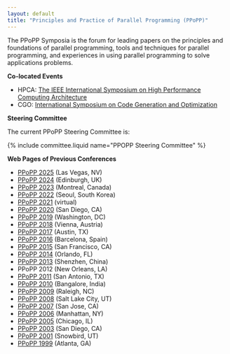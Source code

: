 ```yaml
---
layout: default
title: "Principles and Practice of Parallel Programming (PPoPP)"
---
```

The PPoPP Symposia is the forum for leading papers on the principles
and foundations of parallel programming, tools and techniques for
parallel programming, and experiences in using parallel programming to
solve applications problems.

**Co-located Events**

- HPCA: [The IEEE International Symposium on High Performance Computing Architecture](http://hpcaconf.org)
- CGO: [International Symposium on Code Generation and Optimization](http://cgo.org)

**Steering Committee**

The current PPoPP Steering Committee is:

{% include committee.liquid name="PPOPP Steering Committee" %}

**Web Pages of Previous Conferences**

* [PPoPP 2025](http://ppopp25.sigplan.org) (Las Vegas, NV)
* [PPoPP 2024](http://ppopp24.sigplan.org) (Edinburgh, UK)
* [PPoPP 2023](http://ppopp23.sigplan.org) (Montreal, Canada)
* [PPoPP 2022](http://ppopp22.sigplan.org) (Seoul, South Korea)
* [PPoPP 2021](http://ppopp21.sigplan.org) (virtual)
* [PPoPP 2020](http://ppopp20.sigplan.org) (San Diego, CA)
* [PPoPP 2019](http://ppopp19.sigplan.org) (Washington, DC)
* [PPoPP 2018](http://ppopp18.sigplan.org) (Vienna, Austria)
* [PPoPP 2017](http://ppopp17.sigplan.org) (Austin, TX)
* [PPoPP 2016](http://conf.researchr.org/home/ppopp-2016) (Barcelona, Spain)
* [PPoPP 2015](http://ppopp15.soe.ucsc.edu/) (San Francisco, CA)
* [PPoPP 2014](https://sites.google.com/site/ppopp2014/) (Orlando, FL)
* [PPoPP 2013](http://ppopp2013.ics.uci.edu) (Shenzhen, China)
* PPoPP 2012 (New Orleans, LA)
* [PPoPP 2011](http://ppopp11.ac.uma.es/tiki-index.php) (San Antonio, TX)
* [PPoPP 2010](http://polaris.cs.uiuc.edu/ppopp10/) (Bangalore, India)
* [PPoPP 2009](http://ppopp09.rice.edu/) (Raleigh, NC)
* [PPoPP 2008](http://research.ihost.com/ppopp08/) (Salt Lake City, UT)
* [PPoPP 2007](http://ftg.lbl.gov/ppopp07/) (San Jose, CA)
* [PPoPP 2006](http://dynamo.ecn.purdue.edu/~smidkiff/ppopp/) (Manhattan, NY)
* [PPoPP 2005](http://www.cs.cornell.edu/Conferences/PPoPP05/) (Chicago, IL)
* [PPoPP 2003](http://ppopp.lcs.mit.edu/) (San Diego, CA)
* [PPoPP 2001](http://www.lsc.nd.edu/ppopp/) (Snowbird, UT)
* [PPoPP 1999](http://csag.ucsd.edu/ppopp/) (Atlanta, GA)
